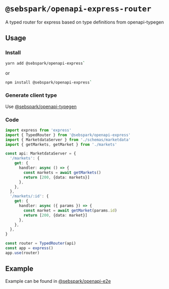 # `@sebspark/openapi-express-router`

A typed router for express based on type definitions from openapi-typegen

## Usage

### Install

```zsh
yarn add @sebspark/openapi-express`
```

or

```zsh
npm install @sebspark/openapi-express`
```

### Generate client type

Use [@sebspark/openapi-typegen](../packages/openapi-typegen)

### Code

```typescript
import express from 'express'
import { TypedRouter } from '@sebspark/openapi-express'
import { MarketdataServer } from './schemas/marketdata'
import { getMarkets, getMarket } from './markets'

const api: MarketdataServer = {
  '/markets': {
    get: {
      handler: async () => {
        const markets = await getMarkets()
        return [200, {data: markets}]
      },
    },
  },
  '/markets/:id': {
    get: {
      handler: async ({ params }) => {
        const market = await getMarket(params.id)
        return [200, {data: market}]
      },
    },
  },
}

const router = TypedRouter(api)
const app = express()
app.use(router)
```

## Example

Example can be found in [@sebspark/openapi-e2e](../packages/openapi-e2e)

